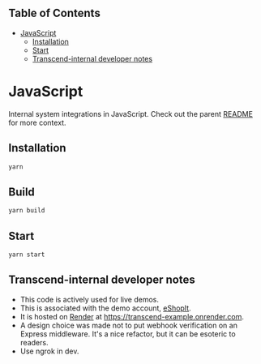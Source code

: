 <!-- START doctoc generated TOC please keep comment here to allow auto update -->
<!-- DON'T EDIT THIS SECTION, INSTEAD RE-RUN doctoc TO UPDATE -->

## Table of Contents

- [JavaScript](#javascript)
  - [Installation](#installation)
  - [Start](#start)
  - [Transcend-internal developer notes](#transcend-internal-developer-notes)

<!-- END doctoc generated TOC please keep comment here to allow auto update -->

# JavaScript

Internal system integrations in JavaScript. Check out the parent [README](../README.md) for more context.

## Installation

```sh
yarn
```

## Build

```sh
yarn build
```

## Start

```sh
yarn start
```

## Transcend-internal developer notes

-  This code is actively used for live demos.
-  This is associated with the demo account, [eShopIt](https://e-shop-it.trsnd.co).
-  It is hosted on [Render](http://render.com/) at <https://transcend-example.onrender.com>.
-  A design choice was made not to put webhook verification on an Express middleware. It's a nice refactor, but it can be esoteric to readers.
-  Use ngrok in dev.
